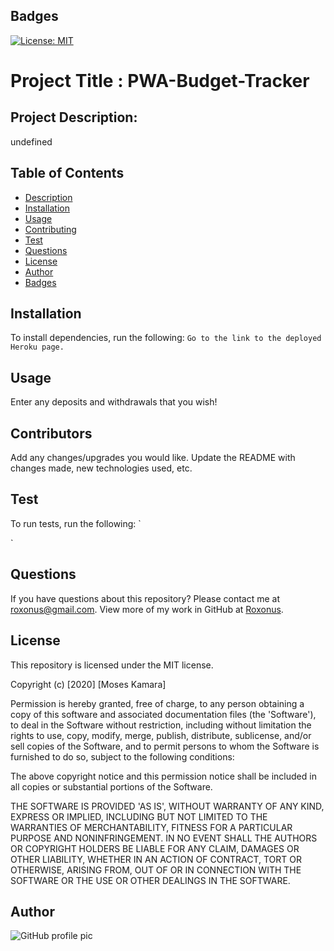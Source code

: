 
  ## Badges
  [![License: MIT](https://img.shields.io/badge/License-MIT-yellow.svg)](https://opensource.org/licenses/MIT)
  # Project Title : PWA-Budget-Tracker
## Project Description:
undefined
## Table of Contents
* [Description](#description)
* [Installation](#installation)
* [Usage](#usage)
* [Contributing](#contributing)
* [Test](#test)
* [Questions](#questions)
* [License](#license)
* [Author](#Author)
* [Badges](#badges)
## Installation
To install dependencies, run the following:
`
Go to the link to the deployed Heroku page.
`
## Usage
Enter any deposits and withdrawals that you wish!
## Contributors
Add any changes/upgrades you would like. Update the README with changes made, new technologies used, etc.
## Test
To run tests, run the following:
`

`

## Questions
If you have questions about this repository? Please contact me at [roxonus@gmail.com](mailto:roxonus@gmail.com). View more of my work in GitHub at [Roxonus](https://github.com/Roxonus).
## License
This repository is licensed under the MIT license.

Copyright (c) [2020] [Moses Kamara]

Permission is hereby granted, free of charge, to any person obtaining a copy of this software and associated documentation files (the 'Software'), to deal in the Software without restriction, including without limitation the rights to use, copy, modify, merge, publish, distribute, sublicense, and/or sell copies of the Software, and to permit persons to whom the Software is furnished to do so, subject to the following conditions:

The above copyright notice and this permission notice shall be included in all copies or substantial portions of the Software.

THE SOFTWARE IS PROVIDED 'AS IS', WITHOUT WARRANTY OF ANY KIND, EXPRESS OR IMPLIED, INCLUDING BUT NOT LIMITED TO THE WARRANTIES OF MERCHANTABILITY, FITNESS FOR A PARTICULAR PURPOSE AND NONINFRINGEMENT. IN NO EVENT SHALL THE AUTHORS OR COPYRIGHT HOLDERS BE LIABLE FOR ANY CLAIM, DAMAGES OR OTHER LIABILITY, WHETHER IN AN ACTION OF CONTRACT, TORT OR OTHERWISE, ARISING FROM, OUT OF OR IN CONNECTION WITH THE SOFTWARE OR THE USE OR OTHER DEALINGS IN THE SOFTWARE.

## Author 
![GitHub profile pic](https://avatars0.githubusercontent.com/u/61368822?v=4)

